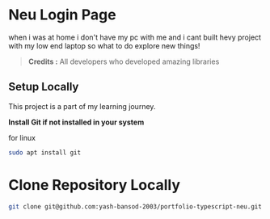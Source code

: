 # Neu Login Page


 when i was at home i don't have my pc with me and i cant built hevy project with my low end laptop so what to do explore new things! 

> **Credits :**
> All developers who developed amazing libraries 

## Setup Locally

This project is a part of my learning journey.

**Install Git if not installed in your system**

for linux

```sh
sudo apt install git
```

# Clone Repository Locally

```bash
git clone git@github.com:yash-bansod-2003/portfolio-typescript-neu.git
```

